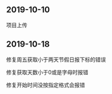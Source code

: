 ## 2019-10-10 
  项目上传
  
  
## 2019-10-18
  修复周五获取小于两天节假日报下标的错误
  
  修复获取天数小于0或是字母时报错
  
  修复开始时间没按指定格式会报错
